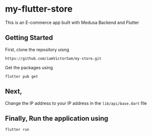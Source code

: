 # my-flutter-store
This is an E-commerce app built with Medusa Backend and Flutter

## Getting Started
First, clone the repository uisng 

```
https://github.com/iamVictorSam/my-store.git
```

Get the packages using

``` 
flutter pub get
```

## Next,

Change the IP address to your IP address in the `lib/api/base.dart` file

## Finally, Run the application using

```
flutter run
```
